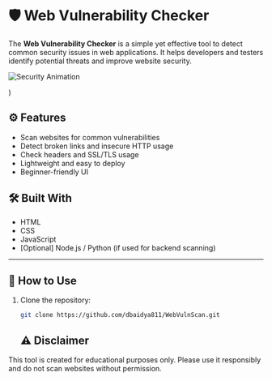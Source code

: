 # 🛡️ Web Vulnerability Checker

The **Web Vulnerability Checker** is a simple yet effective tool to detect common security issues in web applications. It helps developers and testers identify potential threats and improve website security.

![Security Animation](https://media.giphy.com/media/L8K62iTDkzGX6/giphy.gif)

)
## ⚙️ Features

- Scan websites for common vulnerabilities  
- Detect broken links and insecure HTTP usage  
- Check headers and SSL/TLS usage  
- Lightweight and easy to deploy  
- Beginner-friendly UI

## 🛠️ Built With

- HTML  
- CSS  
- JavaScript  
- [Optional] Node.js / Python (if used for backend scanning)

---

## 🚀 How to Use

1. Clone the repository:
   ```bash
   git clone https://github.com/dbaidya811/WebVulnScan.git
   ```
   ## ⚠️ Disclaimer

This tool is created for educational purposes only. Please use it responsibly and do not scan websites without permission.
